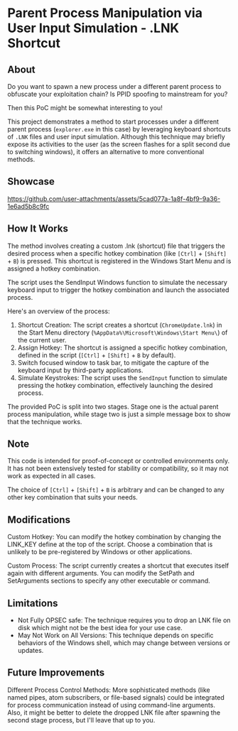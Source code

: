 # Parent Process Manipulation via User Input Simulation - .LNK Shortcut

## About
Do you want to spawn a new process under a different parent process to obfuscate your exploitation chain?
Is PPID spoofing to mainstream for you?

Then this PoC might be somewhat interesting to you!

This project demonstrates a method to start processes under a different parent process (`explorer.exe` in this case) by leveraging keyboard shortcuts of `.LNK` files and user input simulation.
Although this technique may briefly expose its activities to the user (as the screen flashes for a split second due to switching windows), it offers an alternative to more conventional methods.


## Showcase

https://github.com/user-attachments/assets/5cad077a-1a8f-4bf9-9a36-1e6ad5b8c9fc


## How It Works
The method involves creating a custom .lnk (shortcut) file that triggers the desired process when a specific hotkey combination (like `[Ctrl]` + `[Shift]` + `B`) is pressed.
This shortcut is registered in the Windows Start Menu and is assigned a hotkey combination.

The script uses the SendInput Windows function to simulate the necessary keyboard input to trigger the hotkey combination and launch the associated process.

Here's an overview of the process:

1. Shortcut Creation: The script creates a shortcut (`ChromeUpdate.lnk`) in the Start Menu directory (`%AppData%\Microsoft\Windows\Start Menu\`) of the current user.
2. Assign Hotkey: The shortcut is assigned a specific hotkey combination, defined in the script (`[Ctrl]` + `[Shift]` + `B` by default).
3. Switch focused window to task bar, to mitigate the capture of the keyboard input by third-party applications. 
4. Simulate Keystrokes: The script uses the `SendInput` function to simulate pressing the hotkey combination, effectively launching the desired process.

The provided PoC is split into two stages. Stage one is the actual parent process manipulation, while stage two is just a simple message box to show that the technique works.

## Note
This code is intended for proof-of-concept or controlled environments only.
It has not been extensively tested for stability or compatibility, so it may not work as expected in all cases.

The choice of `[Ctrl]` + `[Shift]` + `B` is arbitrary and can be changed to any other key combination that suits your needs.

## Modifications
Custom Hotkey: You can modify the hotkey combination by changing the LINK_KEY define at the top of the script. Choose a combination that is unlikely to be pre-registered by Windows or other applications.

Custom Process: The script currently creates a shortcut that executes itself again with different arguments.
You can modify the SetPath and SetArguments sections to specify any other executable or command.

## Limitations
- Not Fully OPSEC safe: The technique requires you to drop an LNK file on disk which might not be the best idea for your use case.
- May Not Work on All Versions: This technique depends on specific behaviors of the Windows shell, which may change between versions or updates.

## Future Improvements
Different Process Control Methods: More sophisticated methods (like named pipes, atom subscribers, or file-based signals) could be integrated for process communication instead of using command-line arguments.
Also, it might be better to delete the dropped LNK file after spawning the second stage process, but I'll leave that up to you.
